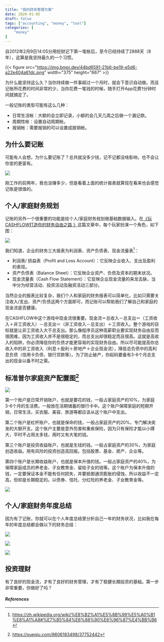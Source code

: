 ```yaml
---
title: "我的财务管理方案"
date: 2020-01-05
draft: false
tags: ["accounting", "money", "tool"]
categories: [
    "money"
]
---
```


自2012年2月9日14:05分用挖财记下第一笔帐后，至今已经持续了2888天（8年），这算是我坚持最久的一个习惯。

{{< figure src="https://img.bmpi.dev/44bd6591-21b6-be19-e5d6-a22e404a61dc.png" width="375" height="667" >}}

为什么能坚持这么久？当你持续做一件事超过一个月时，就会下意识自动做。而且记账所花费的时间非常的少，当你花费一笔钱的时候，随手打开App花费1分钟时间就搞定了。

一般记账的类型可能有这么几种：

* 日常生活帐：大额的会立即记录，小额的会几天几周之后做一个漏记款。
* 周期性帐：设置自动周期帐。
* 报销帐：需要报销的可以设置成报销帐。

## 为什么要记账

可能有人会想，为什么要记账了？总共就没多少钱，记不记都没啥影响，也不会让你变的更富有。

![](https://img.bmpi.dev/3461797f-6a16-e9a5-a01c-f583d7086b49.png)

刚工作的前两年，我也没赚多少，但是看着上面的统计报表就算现在看来也会感觉记账是很值的。

## 个人/家庭财务规划

记账的另外一个很重要的功能是给个人/家庭财务规划做基础数据输入。在[《玩CASHFLOW打造你的财务自由之路
》](/zh-cn/money/play-cashflow-to-build-your-financial-freedom/)这篇文章中，每个玩家扮演一个角色，如下图：

![](https://img.bmpi.dev/50b9672e-1e01-62f1-421c-400de71e9145.png)

我们知道，企业的财务三大报表为利润表、资产负债表、现金流量表[^0]：

* 利润表/ 损益表（Profit and Loss Account）：它反映企业收入、支出及盈利的表现。
* 资产负债表（Balance Sheet）：它反映企业资产、负债及资本的期末状况。
* 现金流量表（Cash Flow Statement）：它反映企业现金流量的来龙去脉，当中分为经营活动、投资活动及融资活动三部分。

当然企业的报表比较复杂，我们个人和家庭的财务报表可以简单化，比如只需要关注收入/支出、资产/负债这两个方面即可，而记账可以帮助我们了解自己和家庭的现金流是否健康。

在CASHFLOW中这个游戏中现金流很重要。现金流＝总收入－总支出＝（工资收入＋非工资收入）－总支出＝（非工资收入－总支出）＋工资收入。整个游戏的目标就是让非工资收入大于总支出。那么像程序员这种高薪职业要实现财务自由反而很困难，因为工资收入并不是很稳定的，而总支出却很稳定而且很高。这就是高收入的陷阱，你必须降低你的负债才能更容易的实现财务自由。所以尽可能提高你总收入中的非工资收入（利息＋股利＋房地产＋企业现金流），降低总负债中的高利息负债（信用卡负债、银行贷款等）。为了防止破产，你起码要备有3-6个月总支出的现金以备不时之需。

## 标准普尔家庭资产配置图[^1]

![](https://img.bmpi.dev/9573f343-53f4-c8da-e390-aa2d21f47e00.png)

第一个账户是日常开销账户，也就是要花的钱，一般占家庭资产的10%，为家庭3-6个月的生活费。一般放在活期储蓄的银行卡中。这个账户保障家庭的短期开销，日常生活，买衣服、美容、旅游等都应该从这个账户中支出。

第二个账户是杠杆账户，也就是保命的钱，一般占家庭资产的20%，专门解决突发的大额开支。这个账户主要是意外伤害和重疾保险，因为只有保险才能以小搏大，平时不占用太多钱，用时又有大笔的钱。

第三个账户是投资收益账户，也就是生钱的钱。一般占家庭资产的30%，为家庭创造收益。用有风险的投资创造高回报。包括股票、基金、房产、企业等。

第四个账户是长期收益账户，也就是保本升值的钱。一般占家庭资产的40%，为保障家庭成员的养老金、子女教育金、留给子女的钱等。这个账户为保本升值的钱，一定要保证本金不能有任何损失，并要抵御通货膨胀的侵蚀，所以收益不一定高，但却是长期稳定的。以债券、信托、分红险的养老金、子女教育金等。

![](https://img.bmpi.dev/990650ad-5a41-3fa5-4647-28fe20962e2f.png)

## 个人/家庭财务年度总结

因为有了记账，你就可以在个人年度总结里分析自己一年的财务状况，比如我在每年的年度总结都会做以下的财务总结：

![](https://img.bmpi.dev/d503ac59-645a-ae16-8d44-9bf546384c31.png)

![](https://img.bmpi.dev/ab66bbd1-0439-c495-54b8-55464f96b955.png)

![](https://img.bmpi.dev/02084a0e-8eb6-8064-6c81-f79a77cc469a.png)

## 投资理财

有了良好的现金流，才有了良好的财务管理，才有了稳健长期投资的基础。第一步非常重要，你做好了吗？

#### *References*
[^0]: <https://zh.wikipedia.org/wiki/%E8%B2%A1%E5%8B%99%E5%A0%B1%E8%A1%A8#%E7%B5%84%E6%88%90%E6%96%87%E4%BB%B6>
[^1]: <https://xueqiu.com/8606183498/37752442>
